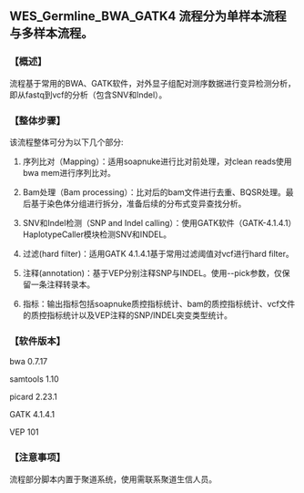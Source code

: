 ## WES\_Germline\_BWA\_GATK4 流程分为单样本流程与多样本流程。

### 【概述】

流程基于常用的BWA、GATK软件，对外显子组配对测序数据进行变异检测分析，即从fastq到vcf的分析（包含SNV和Indel）。

### 【整体步骤】

该流程整体可分为以下几个部分:

1. 序列比对（Mapping）：适用soapnuke进行比对前处理，对clean reads使用bwa mem进行序列比对。

2. Bam处理（Bam processing）：比对后的bam文件进行去重、BQSR处理。最后基于染色体分组进行拆分，准备后续的分布式变异查找分析。 

3. SNV和Indel检测（SNP and Indel calling）：使用GATK软件（GATK-4.1.4.1）HaplotypeCaller模块检测SNV和INDEL。

4. 过滤(hard filter)：适用GATK 4.1.4.1基于常用过滤阈值对vcf进行hard filter。

5. 注释(annotation)：基于VEP分别注释SNP与INDEL。使用--pick参数，仅保留一条注释转录本。 

6. 指标：输出指标包括soapnuke质控指标统计、bam的质控指标统计、vcf文件的质控指标统计以及VEP注释的SNP/INDEL突变类型统计。
### 【软件版本】

bwa 0.7.17

samtools 1.10

picard 2.23.1

GATK 4.1.4.1

VEP 101

### 【注意事项】
流程部分脚本内置于聚道系统，使用需联系聚道生信人员。

